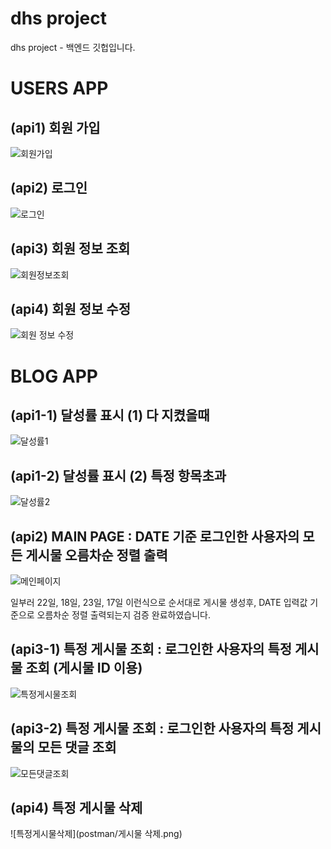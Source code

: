 # dhs project

dhs project - 백엔드 깃헙입니다.

# USERS APP
## (api1) 회원 가입 
![회원가입](/postman/회원가입.png)  

## (api2) 로그인
![로그인](/postman/로그인.png)  

## (api3) 회원 정보 조회
![회원정보조회](/postman/회원정보조회.png)  

## (api4) 회원 정보 수정
![회원 정보 수정](/postman/회원정보수정.png)  

# BLOG APP
## (api1-1) 달성률 표시 (1) 다 지켰을때
![달성률1](postman/ALL.png)

## (api1-2) 달성률 표시 (2) 특정 항목초과
![달성률2](postman/LESS.png)

## (api2) MAIN PAGE : DATE 기준 로그인한 사용자의 모든 게시물 오름차순 정렬 출력
![메인페이지](postman/메인페이지.png)

일부러 22일, 18일, 23일, 17일 이런식으로 순서대로 게시물 생성후, DATE 입력값 기준으로 오름차순 정렬 출력되는지 검증 완료하였습니다.

## (api3-1) 특정 게시물 조회 : 로그인한 사용자의 특정 게시물 조회 (게시물 ID 이용)
![특정게시물조회](postman/특정게시물조회(id값).png)

## (api3-2) 특정 게시물 조회 : 로그인한 사용자의 특정 게시물의 모든 댓글 조회
![모든댓글조회](postman/모든댓글조회.png)

## (api4) 특정 게시물 삭제
![특정게시물삭제](postman/게시물 삭제.png)









